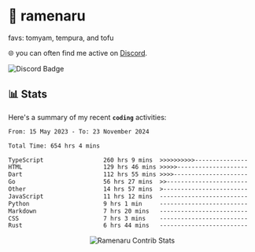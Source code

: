 # 🍜 ramenaru
favs: tomyam, tempura, and tofu

🌐 you can often find me active on [Discord](https://discordapp.com/users/503291004200157185).

![Discord Badge](https://dcbadge.vercel.app/api/shield/503291004200157185)

## 📊 Stats

Here's a summary of my recent **`coding`** activities:

<!--START_SECTION:waka-->

```txt
From: 15 May 2023 - To: 23 November 2024

Total Time: 654 hrs 4 mins

TypeScript                 260 hrs 9 mins  >>>>>>>>>>---------------   39.78 %
HTML                       129 hrs 46 mins >>>>>--------------------   19.84 %
Dart                       112 hrs 55 mins >>>>---------------------   17.26 %
Go                         56 hrs 27 mins  >>-----------------------   08.63 %
Other                      14 hrs 57 mins  >------------------------   02.29 %
JavaScript                 11 hrs 12 mins  -------------------------   01.71 %
Python                     9 hrs 1 min     -------------------------   01.38 %
Markdown                   7 hrs 20 mins   -------------------------   01.12 %
CSS                        7 hrs 3 mins    -------------------------   01.08 %
Rust                       6 hrs 44 mins   -------------------------   01.03 %
```

<!--END_SECTION:waka-->

<div style="text-align: center;">
   <img align="center" src="https://github-readme-streak-stats.herokuapp.com/?user=Ramenaru&theme=dark&card_width=520" alt="Ramenaru Contrib Stats" />
</div>


